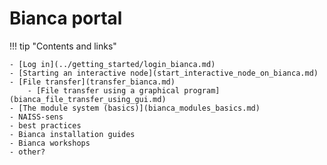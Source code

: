 # Bianca portal

!!! tip "Contents and links"

    - [Log in](../getting_started/login_bianca.md)
    - [Starting an interactive node](start_interactive_node_on_bianca.md)
    - [File transfer](transfer_bianca.md)
        - [File transfer using a graphical program](bianca_file_transfer_using_gui.md)
    - [The module system (basics)](bianca_modules_basics.md)
    - NAISS-sens
    - best practices
    - Bianca installation guides
    - Bianca workshops
    - other?
